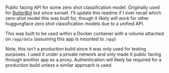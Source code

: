 Public facing API for some zero shot classification model. Originally used for [ButlerBot](https://butlerbot.net) but since sunset. I'll update this readme if I ever recall which zero-shot model this was built for, though it likely will work for other huggungface zero shot classification models due to a unified API.

This was built to be used within a Docker container with a volume attached on `/app/data` (assuming this app is mounted to `/app`)

Note, this isn't a production build since it was only used for testing purposes. I used it under a private network and only made it public facing through another app as a proxy. Authentication will likely be required for a production build unless a similar approach is used.
